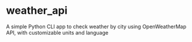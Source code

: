 # weather_api
A simple Python CLI app to check weather by city using OpenWeatherMap API, with customizable units and language
